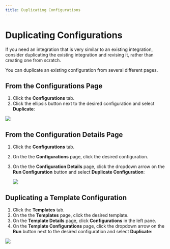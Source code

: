 ```yaml
---
title: Duplicating Configurations
---
```


# Duplicating Configurations

If you need an integration that is very similar to an existing integration, consider duplicating the existing integration and revising it, rather than creating one from scratch.

You can duplicate an existing configuration from several different pages.

## From the Configurations Page

1. Click the **Configurations** tab.
2. Click the ellipsis button next to the desired configuration and select **Duplicate**:

![](/img/Configuration-Duplicate1.png)

## From the Configuration Details Page

1. Click the **Configurations** tab.
2. On the the **Configurations** page, click the desired configuration.
2. On the the **Configuration Details** page, click the dropdown arrow on the **Run Configuration** button and select **Duplicate Configuration**:

   ![](/img/Configuration-Duplicate2.png)

## Duplicating a Template Configuration

1. Click the **Templates** tab.
2. On the the **Templates** page, click the desired template.
3. On the **Template Details** page, click **Configurations** in the left pane.
4. On the **Template Configurations** page, click the dropdown arrow on the **Run** button next to the desired configuration and select **Duplicate**:

![](/img/Template-Configuration-Duplicate.png)
